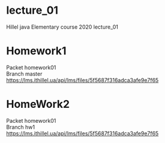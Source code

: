 # lecture_01
Hillel java Elementary course 2020 lecture_01
# Homework1
Packet homework01  
Branch master  
https://lms.ithillel.ua/api/lms/files/5f5687f316adca3afe9e7f65
# HomeWork2
Packet homework01  
Branch hw1  
https://lms.ithillel.ua/api/lms/files/5f5687f316adca3afe9e7f65
